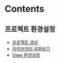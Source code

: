 # Contents

## 프로젝트 환경설정
- [프로젝트 생성](https://github.com/banjjoknim/spring-introduction/blob/master/Lectures/Lecture01.md)
- [라이브러리 살펴보기](https://github.com/banjjoknim/spring-introduction/blob/master/Lectures/Lecture02.md)
- [View 환경설정](https://github.com/banjjoknim/spring-introduction/blob/master/Lectures/Lecture03.md)